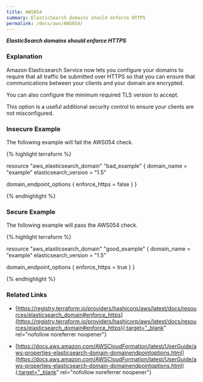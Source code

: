 ```yaml
---
title: AWS054
summary: ElasticSearch domains should enforce HTTPS
permalink: /docs/aws/AWS054/
---
```


***ElasticSearch domains should enforce HTTPS***

### Explanation


Amazon Elasticsearch Service now lets you configure your domains to require that all traffic be submitted over HTTPS so that you can ensure that communications between your clients and your domain are encrypted. 

You can also configure the minimum required TLS version to accept. 

This option is a useful additional security control to ensure your clients are not misconfigured.



### Insecure Example

The following example will fail the AWS054 check.

{% highlight terraform %}

resource "aws_elasticsearch_domain" "bad_example" {
  domain_name           = "example"
  elasticsearch_version = "1.5"

  domain_endpoint_options {
    enforce_https = false
  }
}

{% endhighlight %}



### Secure Example

The following example will pass the AWS054 check.

{% highlight terraform %}

resource "aws_elasticsearch_domain" "good_example" {
  domain_name           = "example"
  elasticsearch_version = "1.5"

  domain_endpoint_options {
    enforce_https = true
  }
}

{% endhighlight %}


### Related Links


- [https://registry.terraform.io/providers/hashicorp/aws/latest/docs/resources/elasticsearch_domain#enforce_https](https://registry.terraform.io/providers/hashicorp/aws/latest/docs/resources/elasticsearch_domain#enforce_https){:target="_blank" rel="nofollow noreferrer noopener"}

- [https://docs.aws.amazon.com/AWSCloudFormation/latest/UserGuide/aws-properties-elasticsearch-domain-domainendpointoptions.html](https://docs.aws.amazon.com/AWSCloudFormation/latest/UserGuide/aws-properties-elasticsearch-domain-domainendpointoptions.html){:target="_blank" rel="nofollow noreferrer noopener"}

